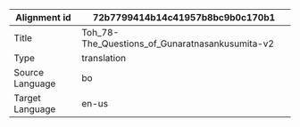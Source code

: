 |Alignment id | 72b7799414b14c41957b8bc9b0c170b1
| --- | --- 
|Title | Toh_78-The_Questions_of_Gunaratnasankusumita-v2 
|Type | translation
|Source Language | bo
|Target Language | en-us